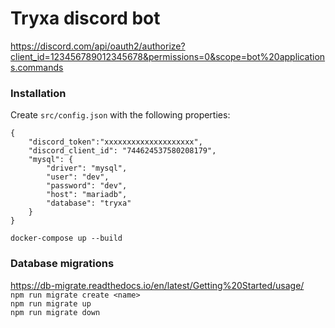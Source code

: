 # Tryxa discord bot

https://discord.com/api/oauth2/authorize?client_id=123456789012345678&permissions=0&scope=bot%20applications.commands

### Installation
Create `src/config.json` with the following properties:
```
{  
    "discord_token":"xxxxxxxxxxxxxxxxxxxx",
    "discord_client_id": "744624537580208179",
    "mysql": {
        "driver": "mysql",
        "user": "dev",
        "password": "dev",
        "host": "mariadb",
        "database": "tryxa"
    }
} 
``` 
`docker-compose up --build`

### Database migrations
https://db-migrate.readthedocs.io/en/latest/Getting%20Started/usage/  
`npm run migrate create <name>`  
`npm run migrate up`  
`npm run migrate down`